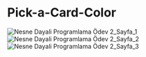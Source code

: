 # Pick-a-Card-Color

![Nesne Dayali Programlama Ödev 2_Sayfa_1](https://user-images.githubusercontent.com/50529546/124367565-e876c100-dc60-11eb-86fd-4ee2333f5b53.jpg)
![Nesne Dayali Programlama Ödev 2_Sayfa_2](https://user-images.githubusercontent.com/50529546/124367570-edd40b80-dc60-11eb-8eac-81ef98145bfd.jpg)
![Nesne Dayali Programlama Ödev 2_Sayfa_3](https://user-images.githubusercontent.com/50529546/124367571-ef053880-dc60-11eb-9ed6-7629af5825d1.jpg)
